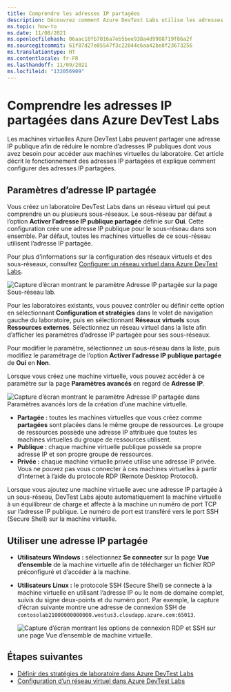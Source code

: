 ```yaml
---
title: Comprendre les adresses IP partagées
description: Découvrez comment Azure DevTest Labs utilise les adresses IP partagées afin de limiter le nombre des adresses IP publiques dont vous avez besoin pour accéder aux machines virtuelles de votre laboratoire.
ms.topic: how-to
ms.date: 11/08/2021
ms.openlocfilehash: 06aac18fb7016a7eb5bee938a4d9988719f86a2f
ms.sourcegitcommit: 61f87d27e05547f3c22044c6aa42be8f23673256
ms.translationtype: HT
ms.contentlocale: fr-FR
ms.lasthandoff: 11/09/2021
ms.locfileid: "132056909"
---
```

# <a name="understand-shared-ip-addresses-in-azure-devtest-labs"></a>Comprendre les adresses IP partagées dans Azure DevTest Labs

Les machines virtuelles Azure DevTest Labs peuvent partager une adresse IP publique afin de réduire le nombre d’adresses IP publiques dont vous avez besoin pour accéder aux machines virtuelles du laboratoire.  Cet article décrit le fonctionnement des adresses IP partagées et explique comment configurer des adresses IP partagées.

## <a name="shared-ip-settings"></a>Paramètres d’adresse IP partagée

Vous créez un laboratoire DevTest Labs dans un réseau virtuel qui peut comprendre un ou plusieurs sous-réseaux. Le sous-réseau par défaut a l’option **Activer l’adresse IP publique partagée** définie sur **Oui**.  Cette configuration crée une adresse IP publique pour le sous-réseau dans son ensemble. Par défaut, toutes les machines virtuelles de ce sous-réseau utilisent l’adresse IP partagée.

Pour plus d’informations sur la configuration des réseaux virtuels et des sous-réseaux, consultez [Configurer un réseau virtuel dans Azure DevTest Labs](devtest-lab-configure-vnet.md).

![Capture d’écran montrant le paramètre Adresse IP partagée sur la page Sous-réseau lab.](media/devtest-lab-shared-ip/lab-subnet.png)

Pour les laboratoires existants, vous pouvez contrôler ou définir cette option en sélectionnant **Configuration et stratégies** dans le volet de navigation gauche du laboratoire, puis en sélectionnant **Réseaux virtuels** sous **Ressources externes**. Sélectionnez un réseau virtuel dans la liste afin d’afficher les paramètres d’adresse IP partagée pour ses sous-réseaux.

Pour modifier le paramètre, sélectionnez un sous-réseau dans la liste, puis modifiez le paramétrage de l’option **Activer l’adresse IP publique partagée** de **Oui** en **Non**.

Lorsque vous créez une machine virtuelle, vous pouvez accéder à ce paramètre sur la page **Paramètres avancés** en regard de **Adresse IP**.

![Capture d’écran montrant le paramètre Adresse IP partagée dans Paramètres avancés lors de la création d’une machine virtuelle.](media/devtest-lab-shared-ip/new-vm.png)

- **Partagée :** toutes les machines virtuelles que vous créez comme **partagées** sont placées dans le même groupe de ressources. Le groupe de ressources possède une adresse IP attribuée que toutes les machines virtuelles du groupe de ressources utilisent.
- **Publique :** chaque machine virtuelle publique possède sa propre adresse IP et son propre groupe de ressources.
- **Privée :** chaque machine virtuelle privée utilise une adresse IP privée. Vous ne pouvez pas vous connecter à ces machines virtuelles à partir d’Internet à l’aide du protocole RDP (Remote Desktop Protocol).

Lorsque vous ajoutez une machine virtuelle avec une adresse IP partagée à un sous-réseau, DevTest Labs ajoute automatiquement la machine virtuelle à un équilibreur de charge et affecte à la machine un numéro de port TCP sur l’adresse IP publique. Le numéro de port est transféré vers le port SSH (Secure Shell) sur la machine virtuelle.

## <a name="use-a-shared-ip"></a>Utiliser une adresse IP partagée

- **Utilisateurs Windows :** sélectionnez **Se connecter** sur la page **Vue d’ensemble** de la machine virtuelle afin de télécharger un fichier RDP préconfiguré et d’accéder à la machine.

- **Utilisateurs Linux :** le protocole SSH (Secure Shell) se connecte à la machine virtuelle en utilisant l’adresse IP ou le nom de domaine complet, suivis du signe deux-points et du numéro port. Par exemple, la capture d’écran suivante montre une adresse de connexion SSH de `contosolab21000000000000.westus3.cloudapp.azure.com:65013`.

  ![Capture d’écran montrant les options de connexion RDP et SSH sur une page Vue d’ensemble de machine virtuelle.](media/devtest-lab-shared-ip/vm-info.png)

## <a name="next-steps"></a>Étapes suivantes

- [Définir des stratégies de laboratoire dans Azure DevTest Labs](devtest-lab-set-lab-policy.md)
- [Configuration d’un réseau virtuel dans Azure DevTest Labs](devtest-lab-configure-vnet.md)
